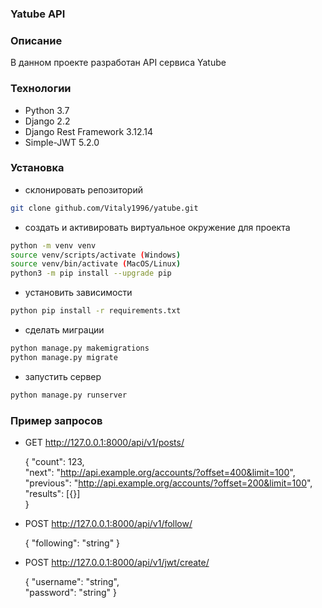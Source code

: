 ### Yatube API
### Описание
В данном проекте разработан API сервиса Yatube

### Технологии
- Python 3.7
- Django 2.2
- Django Rest Framework 3.12.14
- Simple-JWT 5.2.0

### Установка
- склонировать репозиторий
```sh
git clone github.com/Vitaly1996/yatube.git
```
- создать и активировать виртуальное окружение для проекта

```sh
python -m venv venv
source venv/scripts/activate (Windows)    
source venv/bin/activate (MacOS/Linux)
python3 -m pip install --upgrade pip
```
- установить зависимости

```sh
python pip install -r requirements.txt
```
- сделать миграции
```sh
python manage.py makemigrations
python manage.py migrate
```

- запустить сервер
```sh
python manage.py runserver
```

### Пример запросов
  - GET   http://127.0.0.1:8000/api/v1/posts/   

    {
    "count": 123,    
    "next": "http://api.example.org/accounts/?offset=400&limit=100",    
    "previous": "http://api.example.org/accounts/?offset=200&limit=100",    
    "results": [{}]    
    }

  - POST   http://127.0.0.1:8000/api/v1/follow/ 
  
    {
    "following": "string"
    }


  - POST  http://127.0.0.1:8000/api/v1/jwt/create/
  
    {
    "username": "string",    
    "password": "string"
    }

